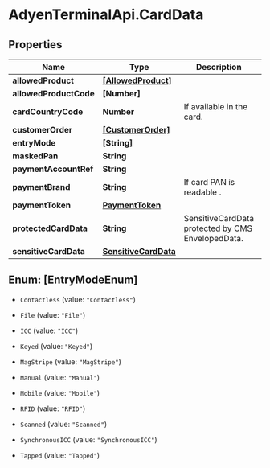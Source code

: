 # AdyenTerminalApi.CardData

## Properties

Name | Type | Description | Notes
------------ | ------------- | ------------- | -------------
**allowedProduct** | [**[AllowedProduct]**](AllowedProduct.md) |  | [optional] 
**allowedProductCode** | **[Number]** |  | [optional] 
**cardCountryCode** | **Number** | If available in the card. | [optional] 
**customerOrder** | [**[CustomerOrder]**](CustomerOrder.md) |  | [optional] 
**entryMode** | **[String]** |  | [optional] 
**maskedPan** | **String** |  | [optional] 
**paymentAccountRef** | **String** |  | [optional] 
**paymentBrand** | **String** | If card PAN is readable . | [optional] 
**paymentToken** | [**PaymentToken**](PaymentToken.md) |  | [optional] 
**protectedCardData** | **String** | SensitiveCardData protected by CMS EnvelopedData. | [optional] 
**sensitiveCardData** | [**SensitiveCardData**](SensitiveCardData.md) |  | [optional] 



## Enum: [EntryModeEnum]


* `Contactless` (value: `"Contactless"`)

* `File` (value: `"File"`)

* `ICC` (value: `"ICC"`)

* `Keyed` (value: `"Keyed"`)

* `MagStripe` (value: `"MagStripe"`)

* `Manual` (value: `"Manual"`)

* `Mobile` (value: `"Mobile"`)

* `RFID` (value: `"RFID"`)

* `Scanned` (value: `"Scanned"`)

* `SynchronousICC` (value: `"SynchronousICC"`)

* `Tapped` (value: `"Tapped"`)




